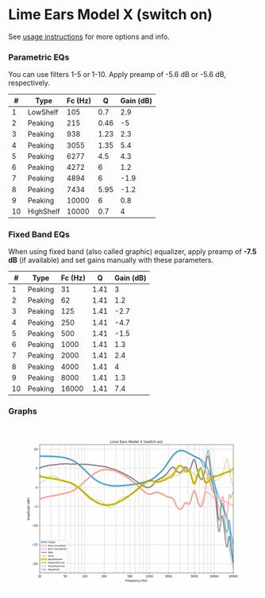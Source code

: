 # Lime Ears Model X (switch on)
See [usage instructions](https://github.com/jaakkopasanen/AutoEq#usage) for more options and info.

### Parametric EQs
You can use filters 1-5 or 1-10. Apply preamp of -5.6 dB or -5.6 dB, respectively.

|   # | Type      |   Fc (Hz) |    Q |   Gain (dB) |
|-----|-----------|-----------|------|-------------|
|   1 | LowShelf  |       105 | 0.7  |         2.9 |
|   2 | Peaking   |       215 | 0.46 |        -5   |
|   3 | Peaking   |       938 | 1.23 |         2.3 |
|   4 | Peaking   |      3055 | 1.35 |         5.4 |
|   5 | Peaking   |      6277 | 4.5  |         4.3 |
|   6 | Peaking   |      4272 | 6    |         1.2 |
|   7 | Peaking   |      4894 | 6    |        -1.9 |
|   8 | Peaking   |      7434 | 5.95 |        -1.2 |
|   9 | Peaking   |     10000 | 6    |         0.8 |
|  10 | HighShelf |     10000 | 0.7  |         4   |

### Fixed Band EQs
When using fixed band (also called graphic) equalizer, apply preamp of **-7.5 dB** (if available) and set gains manually with these parameters.

|   # | Type    |   Fc (Hz) |    Q |   Gain (dB) |
|-----|---------|-----------|------|-------------|
|   1 | Peaking |        31 | 1.41 |         3   |
|   2 | Peaking |        62 | 1.41 |         1.2 |
|   3 | Peaking |       125 | 1.41 |        -2.7 |
|   4 | Peaking |       250 | 1.41 |        -4.7 |
|   5 | Peaking |       500 | 1.41 |        -1.5 |
|   6 | Peaking |      1000 | 1.41 |         1.3 |
|   7 | Peaking |      2000 | 1.41 |         2.4 |
|   8 | Peaking |      4000 | 1.41 |         4   |
|   9 | Peaking |      8000 | 1.41 |         1.3 |
|  10 | Peaking |     16000 | 1.41 |         7.4 |

### Graphs
![](./Lime%20Ears%20Model%20X%20(switch%20on).png)
